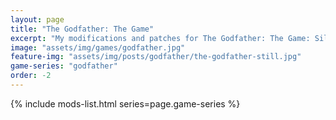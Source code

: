 ```yaml
---
layout: page
title: "The Godfather: The Game"
excerpt: "My modifications and patches for The Godfather: The Game: SilentPatch."
image: "assets/img/games/godfather.jpg"
feature-img: "assets/img/posts/godfather/the-godfather-still.jpg"
game-series: "godfather"
order: -2
---
```


{% include mods-list.html series=page.game-series %}
